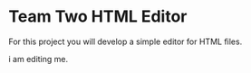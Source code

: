 Team Two HTML Editor
=====================

For this project you will develop a simple editor for HTML files.

i am editing me.
